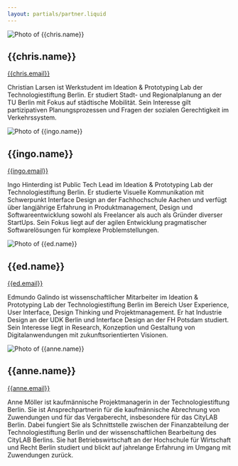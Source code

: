 ```yaml
---
layout: partials/partner.liquid
---
```

<div class="component-partner">

![Photo of {{chris.name}}]({{chris.image}})

<div>

## {{chris.name}}

[{{chris.email}}](mailto:{{chris.email}})

</div>
</div>

Christian Larsen ist Werkstudent im Ideation & Prototyping Lab der Technologiestiftung Berlin. Er studiert Stadt- und Regionalplanung an der TU Berlin mit Fokus auf städtische Mobilität. Sein Interesse gilt partizipativen Planungsprozessen und Fragen der sozialen Gerechtigkeit im Verkehrssystem.

<div class="component-partner">

![Photo of {{ingo.name}}]({{ingo.image}})

<div>

## {{ingo.name}}

[{{ingo.email}}](mailto:{{ingo.email}})

</div>
</div>

Ingo Hinterding ist Public Tech Lead im Ideation & Prototyping Lab der Technologiestiftung Berlin. Er studierte Visuelle Kommunikation mit Schwerpunkt Interface Design an der Fachhochschule Aachen und verfügt über langjährige Erfahrung in Produktmanagement, Design und Softwareentwicklung sowohl als Freelancer als auch als Gründer diverser StartUps. Sein Fokus liegt auf der agilen Entwicklung pragmatischer Softwarelösungen für komplexe Problemstellungen.

<div class="component-partner">

![Photo of {{ed.name}}]({{ed.image}})

<div>

## {{ed.name}}

[{{ed.email}}](mailto:{{ed.email}})

</div>
</div>

Edmundo Galindo ist wissenschaftlicher Mitarbeiter im Ideation & Prototyping Lab der Technologiestiftung Berlin im Bereich User Experience, User Interface, Design Thinking und Projektmanagement. Er hat Industrie Design an der UDK Berlin und Interface Design an der FH Potsdam studiert. Sein Interesse liegt in Research, Konzeption und Gestaltung von Digitalanwendungen mit zukunftsorientierten Visionen.

<div class="component-partner">

![Photo of {{anne.name}}]({{anne.image}})

<div>

## {{anne.name}}

[{{anne.email}}](mailto:{{anne.email}})

</div>
</div>

Anne Möller ist kaufmännische Projektmanagerin in der Technologiestiftung Berlin. Sie ist Ansprechpartnerin für die kaufmännische Abrechnung von Zuwendungen und für das Vergaberecht, insbesondere für das CityLAB Berlin. Dabei fungiert Sie als Schnittstelle zwischen der Finanzabteilung der Technologiestiftung Berlin und der wissenschaftlichen Bearbeitung des CityLAB Berlins. Sie hat Betriebswirtschaft an der Hochschule für Wirtschaft und Recht Berlin studiert und blickt auf jahrelange Erfahrung im Umgang mit Zuwendungen zurück.
